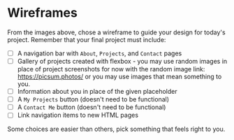 # Wireframes

From the images above, chose a wireframe to guide your design for today's project. Remember that your final project must include:

- [ ] A navigation bar with `About`, `Projects`, and `Contact` pages
- [ ] Gallery of projects created with flexbox - you may use random images in place of project screenshots for now with the random image link: https://picsum.photos/ or you may use images that mean something to you.
- [ ] Information about you in place of the given placeholder
- [ ] A `My Projects` button (doesn't need to be functional)
- [ ] A `Contact Me` button (doesn't need to be functional)
- [ ] Link navigation items to new HTML pages

Some choices are easier than others, pick something that feels right to you.
